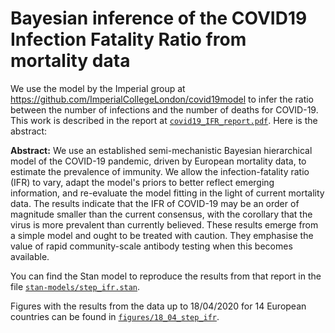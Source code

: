 # Bayesian inference of the COVID19 Infection Fatality Ratio from mortality data

We use the model by the Imperial group at <https://github.com/ImperialCollegeLondon/covid19model>
to infer the ratio between the number of infections and the number of deaths for
COVID-19. This work is described in the report at 
[`covid19_IFR_report.pdf`](https://github.com/gustavdelius/covid19model/blob/master/covid19_IFR_report.pdf).
Here is the abstract:

**Abstract:** We use an established semi-mechanistic Bayesian hierarchical model of the COVID-19 pandemic, driven by European mortality data, to 
 estimate the prevalence of immunity. We allow the infection-fatality ratio (IFR) to vary, adapt the model's priors to better reflect emerging information, and  re-evaluate the model fitting in the light of current mortality data. The results indicate that the IFR of COVID-19 may be an order of magnitude smaller than the current consensus, with the corollary that the virus is more prevalent than currently believed. These results emerge from a simple model and ought to be treated with caution. They emphasise the value of rapid community-scale antibody testing when this becomes available.

You can find the Stan model to reproduce the results from that report in the
file [`stan-models/step_ifr.stan`](https://github.com/gustavdelius/covid19model/blob/master/stan-models/step_ifr.stan).

Figures with the results from the data up to 18/04/2020 for 14 European countries 
can be found in [`figures/18_04_step_ifr`](https://github.com/gustavdelius/covid19model/tree/master/figures/18_04_step_ifr).